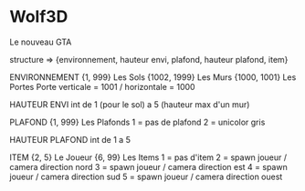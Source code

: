 # Wolf3D
Le nouveau GTA

structure =>	{environnement, hauteur envi, plafond, hauteur plafond, item}

ENVIRONNEMENT
{1, 999}		Les Sols
{1002, 1999}	Les Murs
{1000, 1001}	Les Portes
Porte verticale = 1001 / horizontale = 1000

HAUTEUR ENVI
int de 1 (pour le sol) a 5 (hauteur max d'un mur)

PLAFOND
{1, 999}		Les Plafonds
1 = pas de plafond
2 = unicolor gris

HAUTEUR PLAFOND
int de 1 a 5

ITEM
{2, 5}		Le Joueur
{6, 99}		Les Items
1 = pas d'item
2 = spawn joueur / camera direction nord
3 = spawn joueur / camera direction est
4 = spawn joueur / camera direction sud
5 = spawn joueur / camera direction ouest
